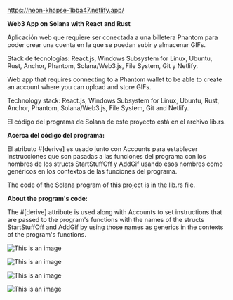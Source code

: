 https://neon-khapse-1bba47.netlify.app/


**Web3 App on Solana with React and Rust**


Aplicación web que requiere ser conectada a una billetera Phantom para poder crear una cuenta en la que se puedan subir y almacenar GIFs.

Stack de tecnologías: React.js, Windows Subsystem for Linux, Ubuntu, Rust, Anchor, Phantom, Solana/Web3.js, File System, Git y Netlify.


Web app that requires connecting to a Phantom wallet to be able to create an account where you can upload and store GIFs.

Technology stack: React.js, Windows Subsystem for Linux, Ubuntu, Rust, Anchor, Phantom, Solana/Web3.js, File System, Git and Netlify.

El código del programa de Solana de este proyecto está en el archivo lib.rs.

**Acerca del código del programa:** 

El atributo #[derive] es usado junto con Accounts para establecer instrucciones que son pasadas a las funciones del programa con los nombres de los structs StartStuffOff y AddGif usando esos nombres como genéricos en los contextos de las funciones del programa.

The code of the Solana program of this project is in the lib.rs file.

**About the program's code:**

The #[derive] attribute is used along with Accounts to set instructions that are passed to the program's functions with the names of the structs StartStuffOff and AddGif by using those names as generics in the contexts of the program's functions.


![This is an image](https://i.postimg.cc/SK2rw5JL/Captura-de-pantalla-2022-09-03-162956.png)

![This is an image](https://i.postimg.cc/NFy0Q6vH/Captura-de-pantalla-2022-09-03-162955.png)

![This is an image](https://i.postimg.cc/6610ztHj/Captura-de-pantalla-2022-09-02-110748.png)

![This is an image](https://i.postimg.cc/nzfznjcR/Captura-de-pantalla-2022-08-31-232853.png)

